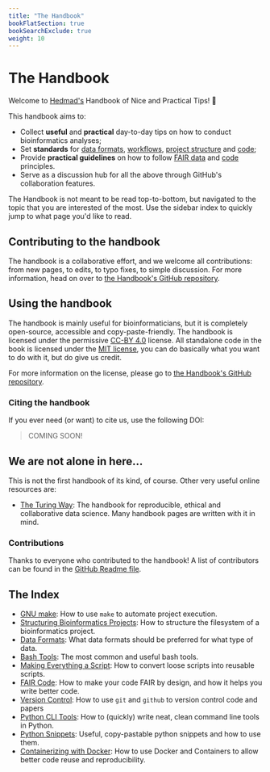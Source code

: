 ```yaml
---
title: "The Handbook"
bookFlatSection: true
bookSearchExclude: true
weight: 10
---
```


# The Handbook

Welcome to [Hedmad's](https://github.com/MrHedmad) Handbook of Nice and Practical Tips! 🎉

This handbook aims to:
- Collect **useful** and **practical** day-to-day tips on how to conduct bioinformatics analyses;
- Set **standards** for [data formats](docs/data/data_formats.md), [workflows](docsproject_structure/using_make.md), [project structure](docs/project_structure/structuring_a_project.md) and [code](docs/code/README.md);
- Provide **practical guidelines** on how to follow [FAIR data](https://www.nature.com/articles/sdata201618) and [code](https://faircode.io/) principles.
- Serve as a discussion hub for all the above through GitHub's collaboration features.

The Handbook is not meant to be read top-to-bottom, but navigated to the topic that you are interested of the most. Use the sidebar index to quickly jump to what page you'd like to read.

## Contributing to the handbook

The handbook is a collaborative effort, and we welcome all contributions: from new pages, to edits, to typo fixes, to simple discussion. For more information, head on over to [the Handbook's GitHub repository](https://github.com/MrHedmad/Handbook).

## Using the handbook
The handbook is mainly useful for bioinformaticians, but it is completely open-source, accessible and copy-paste-friendly.
The handbook is licensed under the permissive [CC-BY 4.0](https://creativecommons.org/licenses/by/4.0/) license. All standalone code in the book is licensed under the [MIT license](https://opensource.org/license/mit/), you can do basically what you want to do with it, but do give us credit.

For more information on the license, please go to [the Handbook's GitHub repository](https://github.com/MrHedmad/Handbook).

### Citing the handbook
If you ever need (or want) to cite us, use the following DOI:

> COMING SOON!

## We are not alone in here...

This is not the first handbook of its kind, of course. Other very useful online resources are:
- [The Turing Way](https://the-turing-way.netlify.app/index.html): The handbook for reproducible, ethical and collaborative data science. Many handbook pages are written with it in mind.

### Contributions

Thanks to everyone who contributed to the handbook! A list of contributors can be found in the [GitHub Readme file](https://github.com/MrHedmad/Handbook).

## The Index
- [GNU make](/docs/project_structure/using_make.md): How to use `make` to automate project execution.
- [Structuring Bioinformatics Projects](/docs/project_structure/structuring_a_project.md): How to structure the filesystem of a bioinformatics project.
- [Data Formats](/docs/data/data_formats.md): What data formats should be preferred for what type of data.
- [Bash Tools](/docs/code/bash_tools.md): The most common and useful bash tools.
- [Making Everything a Script](/docs/code/making_everyhing_a_script.md): How to convert loose scripts into reusable scripts.
- [FAIR Code](/docs/code/fair_code.md): How to make your code FAIR by design, and how it helps you write better code.
- [Version Control](/docs/code/version_control.md): How to use `git` and `github` to version control code and papers
- [Python CLI Tools](/docs/code/python/python_tools.md): How to (quickly) write neat, clean command line tools in Python.
- [Python Snippets](/docs/code/python/python_snippets.md): Useful, copy-pastable python snippets and how to use them.
- [Containerizing with Docker](/docs/miscellaneous/containerizing.md): How to use Docker and Containers to allow better code reuse and reproducibility.
